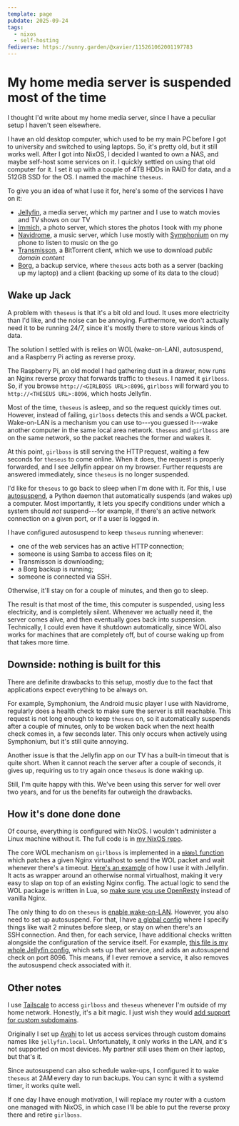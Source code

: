 ```yaml
---
template: page
pubdate: 2025-09-24
tags:
  - nixos
  - self-hosting
fediverse: https://sunny.garden/@xavier/115261062001197783
---
```


# My home media server is suspended most of the time

I thought I'd write about my home media server, since I have a peculiar setup I haven't seen elsewhere.

I have an old desktop computer, which used to be my main PC before I got to university and switched to using laptops. So, it's pretty old, but it still works well. After I got into NixOS, I decided I wanted to own a NAS, and maybe self-host some services on it. I quickly settled on using that old computer for it. I set it up with a couple of 4TB HDDs in RAID for data, and a 512GB SSD for the OS. I named the machine `theseus`.

To give you an idea of what I use it for, here's some of the services I have on it:

- [Jellyfin](https://jellyfin.org/), a media server, which my partner and I use to watch movies and TV shows on our TV
- [Immich](https://immich.app/), a photo server, which stores the photos I took with my phone
- [Navidrome](https://www.navidrome.org/), a music server, which I use mostly with [Symphonium](https://symfonium.app/) on my phone to listen to music on the go
- [Transmisson](https://transmissionbt.com/), a BitTorrent client, which we use to download _public domain content_
- [Borg](https://www.borgbackup.org/), a backup service, where `theseus` acts both as a server (backing up my laptop) and a client (backing up some of its data to the cloud)

## Wake up Jack

A problem with `theseus` is that it's a bit old and loud. It uses more electricity than I'd like, and the noise can be annoying. Furthermore, we don't actually need it to be running 24/7, since it's mostly there to store various kinds of data.

The solution I settled with is relies on WOL (wake-on-LAN), autosuspend, and a Raspberry Pi acting as reverse proxy.

The Raspberry Pi, an old model I had gathering dust in a drawer, now runs an Nginx reverse proxy that forwards traffic to `theseus`. I named it `girlboss`. So, if you browse `http://<GIRLBOSS URL>:8096`, `girlboss` will forward you to `http://<THESEUS URL>:8096`, which hosts Jellyfin.

Most of the time, `theseus` is asleep, and so the request quickly times out. However, instead of failing, `girlboss` detects this and sends a WOL packet. Wake-on-LAN is a mechanism you can use to---you guessed it---wake another computer in the same local area network. `theseus` and `girlboss` are on the same network, so the packet reaches the former and wakes it.

At this point, `girlboss` is still serving the HTTP request, waiting a few seconds for `theseus` to come online. When it does, the request is properly forwarded, and I see Jellyfin appear on my browser. Further requests are answered immediately, since `theseus` is no longer suspended.

I'd like for `theseus` to go back to sleep when I'm done with it. For this, I use [autosuspend](https://autosuspend.readthedocs.io/en/v9.0.0/), a Python daemon that automatically suspends (and wakes up) a computer. Most importantly, it lets you specify conditions under which a system should _not_ suspend---for example, if there's an active network connection on a given port, or if a user is logged in.

I have configured autosuspend to keep `theseus` running whenever:

- one of the web services has an active HTTP connection;
- someone is using Samba to access files on it;
- Transmisson is downloading;
- a Borg backup is running;
- someone is connected via SSH.

Otherwise, it'll stay on for a couple of minutes, and then go to sleep.

The result is that most of the time, this computer is suspended, using less electricity, and is completely silent. Whenever we actually need it, the server comes alive, and then eventually goes back into suspension. Technically, I could even have it shutdown automatically, since WOL also works for machines that are completely off, but of course waking up from that takes more time.

## Downside: nothing is built for this

There are definite drawbacks to this setup, mostly due to the fact that applications expect everything to be always on.

For example, Symphonium, the Android music player I use with Navidrome, regularly does a health check to make sure the server is still reachable. This request is not long enough to keep `theseus` on, so it automatically suspends after a couple of minutes, only to be woken back when the next health check comes in, a few seconds later. This only occurs when actively using Symphonium, but it's still quite annoying.

Another issue is that the Jellyfin app on our TV has a built-in timeout that is quite short. When it cannot reach the server after a couple of seconds, it gives up, requiring us to try again once `theseus` is done waking up.

Still, I'm quite happy with this. We've been using this server for well over two years, and for us the benefits far outweigh the drawbacks.

## How it's done done done

Of course, everything is configured with NixOS. I wouldn't administer a Linux machine without it. The full code is in [my NixOS repo](https://codeberg.org/xlambein/nixos).

The core WOL mechanism on `girlboss` is implemented in a [`mkWol` function](https://codeberg.org/xlambein/nixos/src/commit/44dff16e61b711dc4a6ed3262965b3295c744d1f/machines/girlboss/mkWol.nix) which patches a given Nginx virtualhost to send the WOL packet and wait whenever there's a timeout. [Here's an example](https://codeberg.org/xlambein/nixos/src/commit/44dff16e61b711dc4a6ed3262965b3295c744d1f/machines/girlboss/jellyfin.nix#L23) of how I use it with Jellyfin. It acts as wrapper around an otherwise normal virtualhost, making it very easy to slap on top of an existing Nginx config. The actual logic to send the WOL package is written in Lua, so [make sure you use OpenResty](https://codeberg.org/xlambein/nixos/src/commit/44dff16e61b711dc4a6ed3262965b3295c744d1f/machines/girlboss/nginx.nix#L11) instead of vanilla Nginx.

The only thing to do on `theseus` is [enable wake-on-LAN](https://codeberg.org/xlambein/nixos/src/commit/44dff16e61b711dc4a6ed3262965b3295c744d1f/machines/theseus/default.nix#L54). However, you also need to set up autosuspend. For that, I have [a global config](https://codeberg.org/xlambein/nixos/src/commit/44dff16e61b711dc4a6ed3262965b3295c744d1f/machines/theseus/autosuspend.nix) where I specify things like wait 2 minutes before sleep, or stay on when there's an SSH connection. And then, for each service, I have additional checks written alongside the configuration of the service itself. For example, [this file is my whole Jellyfin config](https://codeberg.org/xlambein/nixos/src/commit/44dff16e61b711dc4a6ed3262965b3295c744d1f/machines/theseus/jellyfin.nix), which sets up that service, and adds an autosuspend check on port 8096. This means, if I ever remove a service, it also removes the autosuspend check associated with it.

## Other notes

I use [Tailscale](https://tailscale.com/) to access `girlboss` and `theseus` whenever I'm outside of my home network. Honestly, it's a bit magic. I just wish they would [add support for custom subdomains](https://github.com/tailscale/tailscale/issues/1543).

Originally I set up [Avahi](https://avahi.org/) to let us access services through custom domains names like `jellyfin.local`. Unfortunately, it only works in the LAN, and it's not supported on most devices. My partner still uses them on their laptop, but that's it.

Since autosuspend can also schedule wake-ups, I configured it to wake `theseus` at 2AM every day to run backups. You can sync it with a systemd timer, it works quite well.

If one day I have enough motivation, I will replace my router with a custom one managed with NixOS, in which case I'll be able to put the reverse proxy there and retire `girlboss`.
